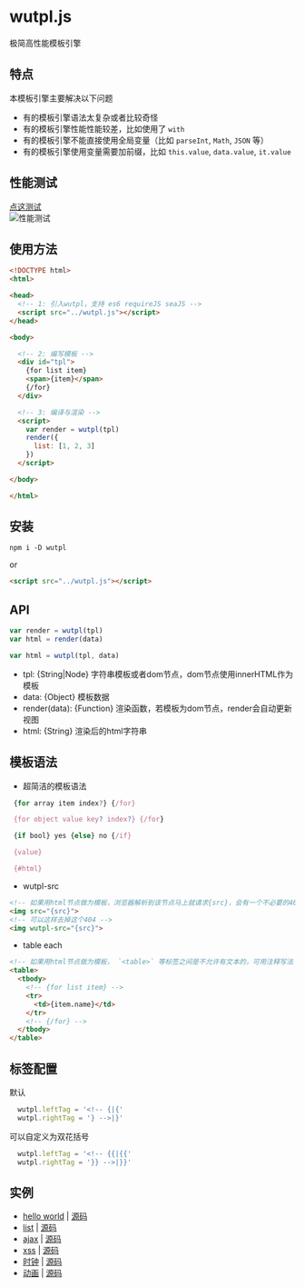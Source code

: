
# wutpl.js
极简高性能模板引擎  

## 特点
本模板引擎主要解决以下问题
* 有的模板引擎语法太复杂或者比较奇怪
* 有的模板引擎性能性能较差，比如使用了 `with` 
* 有的模板引擎不能直接使用全局变量（比如 `parseInt`, `Math`, `JSON` 等）
* 有的模板引擎使用变量需要加前缀，比如 `this.value`, `data.value`, `it.value`

## 性能测试
[点这测试](https://wusfen.github.io/wutpl/test/template_test.html?v=20190304.1644)  
![性能测试](https://wusfen.github.io/wutpl/test/test.20190308.1422.png)  


## 使用方法
```html
<!DOCTYPE html>
<html>

<head>
  <!-- 1: 引入wutpl，支持 es6 requireJS seaJS -->
  <script src="../wutpl.js"></script>
</head>

<body>

  <!-- 2: 编写模板 -->
  <div id="tpl">
    {for list item}
    <span>{item}</span>
    {/for}
  </div>

  <!-- 3: 编译与渲染 -->
  <script>
    var render = wutpl(tpl)
    render({
      list: [1, 2, 3]
    })
  </script>

</body>

</html>
```

## 安装
```
npm i -D wutpl
```
or
```html
<script src="../wutpl.js"></script>
```


## API
```javascript
var render = wutpl(tpl)
var html = render(data)
```
```javascript
var html = wutpl(tpl, data)
```
* tpl: {String|Node} 字符串模板或者dom节点，dom节点使用innerHTML作为模板
* data: {Object} 模板数据
* render(data): {Function} 渲染函数，若模板为dom节点，render会自动更新视图
* html: {String} 渲染后的html字符串


## 模板语法

* 超简洁的模板语法
```javascript
 {for array item index?} {/for}

 {for object value key? index?} {/for}

 {if bool} yes {else} no {/if}

 {value}

 {#html}
```
* wutpl-src
```html
<!-- 如果用html节点做为模板，浏览器解析到该节点马上就请求{src}，会有一个不必要的404 -->
<img src="{src}">
<!-- 可以这样去掉这个404 -->
<img wutpl-src="{src}">
```
* table each
```html
<!-- 如果用html节点做为模板， `<table>` 等标签之间是不允许有文本的，可用注释写法 -->
<table>
  <tbody>
    <!-- {for list item} -->
    <tr>
      <td>{item.name}</td>
    </tr>
    <!-- {/for} -->
  </tbody>
</table>
```

## 标签配置
默认
```javascript
  wutpl.leftTag = '<!-- {|{'
  wutpl.rightTag = '} -->|}'
```
可以自定义为双花括号
```javascript
  wutpl.leftTag = '<!-- {{|{{'
  wutpl.rightTag = '}} -->|}}'
```


## 实例

* [hello world](https://wusfen.github.io/wutpl/examples/helloWorld.html) | [源码](examples/helloWorld.html)
* [list](https://wusfen.github.io/wutpl/examples/list.html) | [源码](examples/list.html)
* [ajax](https://wusfen.github.io/wutpl/examples/ajax.html) | [源码](examples/ajax.html)
* [xss](https://wusfen.github.io/wutpl/examples/xss.html) | [源码](examples/xss.html)
* [时钟](https://wusfen.github.io/wutpl/examples/time.html) | [源码](examples/time.html)
* [动画](https://wusfen.github.io/wutpl/examples/animate.html) | [源码](examples/animate.html)
